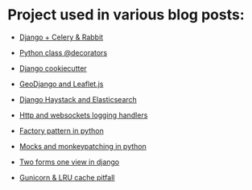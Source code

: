 Project used in various blog posts:
===================================

* [Django + Celery & Rabbit](https://github.com/krzysztofzuraw/personal-blog-projects/tree/master/blog_celery_rabbit)

* [Python class @decorators](https://github.com/krzysztofzuraw/personal-blog-projects/tree/master/blog_class_decorators)

* [Django cookiecutter](https://github.com/krzysztofzuraw/personal-blog-projects/tree/master/blog_cookiecutter/blog-cookiecutter)

* [GeoDjango and Leaflet.js](https://github.com/krzysztofzuraw/personal-blog-projects/tree/master/blog_geodjango_leaflet)

* [Django Haystack and Elasticsearch](https://github.com/krzysztofzuraw/personal-blog-projects/tree/master/blog_haystack)

* [Http and websockets logging handlers](https://github.com/krzysztofzuraw/personal-blog-projects/tree/master/blog_http_logger)

* [Factory pattern in python](https://github.com/krzysztofzuraw/personal-blog-projects/tree/master/factory_pattern)

* [Mocks and monkeypatching in python](https://github.com/krzysztofzuraw/personal-blog-projects/tree/master/blog_mocks)

* [Two forms one view in django](https://github.com/krzysztofzuraw/personal-blog-projects/tree/master/two_forms)

* [Gunicorn & LRU cache pitfall](https://github.com/krzysztofzuraw/personal-blog-projects/tree/master/lru_cache)
